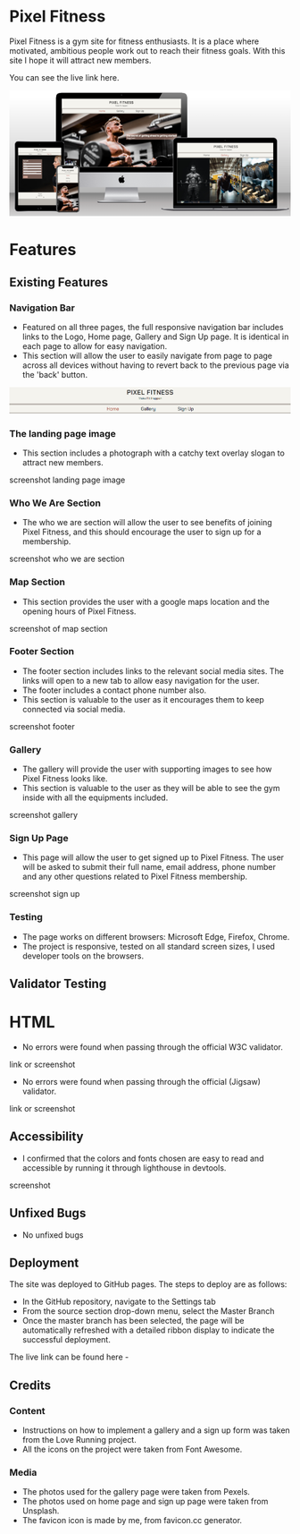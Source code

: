 # Pixel Fitness
Pixel Fitness is a gym site for fitness enthusiasts. It is a place where motivated, ambitious people work out to reach their fitness goals. With this site I hope it will attract new members.

You can see the live link here.

![](/docs/responsive-mockup.png)
# Features

## Existing Features

### Navigation Bar
- Featured on all three pages, the full responsive navigation bar includes links to the Logo, Home page, Gallery and Sign Up page. It is identical in each page to allow for easy navigation.
- This section will allow the user to easily navigate from page to page across all devices without having to revert back to the previous page via the 'back' button.

![](/docs/navbar.png)
### The landing page image
- This section includes a photograph with a catchy text overlay slogan to attract new members.

screenshot landing page image
### Who We Are Section
- The who we are section will allow the user to see benefits of joining Pixel Fitness, and this should encourage the user to sign up for a membership.

screenshot who we are section
### Map Section
- This section provides the user with a google maps location and the opening hours of Pixel Fitness.

screenshot of map section
### Footer Section
- The footer section includes links to the relevant social media sites. The links will open to a new tab to allow easy navigation for the user. 
- The footer includes a contact phone number also.
- This section is valuable to the user as it encourages them to keep connected via social media.

screenshot footer
### Gallery
- The gallery will provide the user with supporting images to see how Pixel Fitness looks like.
- This section is valuable to the user as they will be able to see the gym inside with all the equipments included.

screenshot gallery
### Sign Up Page
- This page will allow the user to get signed up to Pixel Fitness. The user will be asked to submit their full name, email address, phone number and any other questions related to Pixel Fitness membership.

screenshot sign up
### Testing
- The page works on different browsers: Microsoft Edge, Firefox, Chrome.
- The project is responsive, tested on all standard screen sizes, I used developer tools on the browsers.

## Validator Testing
# HTML
- No errors were found when passing through the official W3C validator.

link or screenshot
- No errors were found when passing through the official (Jigsaw) validator.

link or screenshot
## Accessibility
- I confirmed that the colors and fonts chosen are easy to read and accessible by running it through lighthouse in devtools.

screenshot
## Unfixed Bugs
- No unfixed bugs
## Deployment
The site was deployed to GitHub pages. The steps to deploy are as follows:
- In the GitHub repository, navigate to the Settings tab
- From the source section drop-down menu, select the Master Branch
- Once the master branch has been selected, the page will be automatically refreshed with a detailed ribbon display to indicate the successful deployment.

The live link can be found here - 
## Credits

### Content
- Instructions on how to implement a gallery and a sign up form was taken from the Love Running project.
- All the icons on the project were taken from Font Awesome.
### Media
- The photos used for the gallery page were taken from Pexels.
- The photos used on home page and sign up page were taken from Unsplash.
- The favicon icon is made by me, from favicon.cc generator.